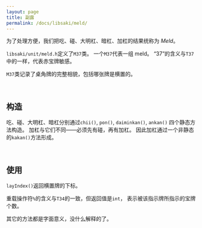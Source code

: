 ```yaml
---
layout: page
title: 副露
permalink: /docs/libsaki/meld/
---
```


为了处理方便，我们把吃、碰、大明杠、暗杠、加杠的结果统称为 *Meld*。

`libsaki/unit/meld.h`定义了`M37`类。
一个`M37`代表一组 meld。
“37”的含义与`T37`中的一样，代表赤宝牌敏感。

`M37`类记录了桌角牌的完整相貌，包括哪张牌是横置的。

<br />

## 构造

吃、碰、大明杠、暗杠分别通过`chii()`, `pon()`, `daiminkan()`, `ankan()`
四个静态方法构造。
加杠与它们不同——必须先有碰，再有加杠。
因此加杠通过一个非静态的`kakan()`方法形成。

<br />

## 使用

`layIndex()`返回横置牌的下标。

重载操作符`%`的含义与`T34`的一致，但返回值是`int`，
表示被该指示牌所指示的宝牌个数。

其它的方法都是字面意义，没什么解释的了。

